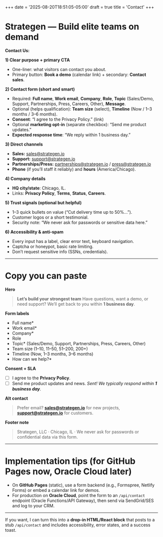 +++
date = '2025-08-20T18:51:05-05:00'
draft = true
title = 'Contact'
+++
# Strategen — Build elite teams on demand

**Contact Us:**

**1) Clear purpose + primary CTA**

* One-liner: what visitors can contact you about.
* Primary button: **Book a demo** (calendar link) + secondary: **Contact sales**.

**2) Contact form (short and smart)**

* Required: **Full name**, **Work email**, **Company**, **Role**, **Topic** (Sales/Demo, Support, Partnerships, Press, Careers, Other), **Message**.
* Optional (helps qualification): **Team size** (select), **Timeline** (Now / 1–3 months / 3–6 months).
* **Consent**: “I agree to the Privacy Policy.” (link)
* Optional **marketing opt-in** (separate checkbox): “Send me product updates.”
* **Expected response time**: “We reply within 1 business day.”

**3) Direct channels**

* **Sales:** [sales@strategen.io](mailto:sales@strategen.io)
* **Support:** [support@strategen.io](mailto:support@strategen.io)
* **Partnerships/Press:** [partnerships@strategen.io](mailto:partnerships@strategen.io) / [press@strategen.io](mailto:press@strategen.io)
* **Phone** (if you’ll staff it reliably) and **hours** (America/Chicago).

**4) Company details**

* **HQ city/state**: Chicago, IL.
* Links: **Privacy Policy**, **Terms**, **Status**, **Careers**.

**5) Trust signals (optional but helpful)**

* 1–3 quick bullets on value (“Cut delivery time up to 50%…”).
* Customer logos or a short testimonial.
* Security note: “We never ask for passwords or sensitive data here.”

**6) Accessibility & anti-spam**

* Every input has a label, clear error text, keyboard navigation.
* Captcha or honeypot, basic rate limiting.
* Don’t request sensitive info (SSNs, credentials).

---

# Copy you can paste

**Hero**

> **Let’s build your strongest team**
> Have questions, want a demo, or need support? We’ll get back to you within **1 business day**.

**Form labels**

* Full name\*
* Work email\*
* Company\*
* Role
* Topic\* (Sales/Demo, Support, Partnerships, Press, Careers, Other)
* Team size (1–10, 11–50, 51–200, 200+)
* Timeline (Now, 1–3 months, 3–6 months)
* How can we help?\*

**Consent + SLA**

* ☐ I agree to the **Privacy Policy**.
* ☐ Send me product updates and news.
  *Sent! We typically respond within **1 business day**.*

**Alt contact**

> Prefer email? **[sales@strategen.io](mailto:sales@strategen.io)** for new projects, **[support@strategen.io](mailto:support@strategen.io)** for customers.

**Footer note**

> Strategen, LLC · Chicago, IL · We never ask for passwords or confidential data via this form.

---

# Implementation tips (for GitHub Pages now, Oracle Cloud later)

* On **GitHub Pages** (static), use a form backend (e.g., Formspree, Netlify Forms) or embed a calendar link for demos.
* For production on **Oracle Cloud**, point the form to an `/api/contact` endpoint (Oracle Functions/API Gateway), then send via SendGrid/SES and log to your CRM.

---

If you want, I can turn this into a **drop-in HTML/React block** that posts to a stub `/api/contact` and includes accessibility, error states, and a success toast.

